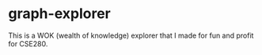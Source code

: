 # graph-explorer
This is a WOK (wealth of knowledge) explorer that I made for fun and profit for CSE280.
